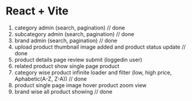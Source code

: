 # React + Vite

1. category admin (search, pagination) // done
2. subcategory admin (search, pagination) // done
3. brand admin (search, pagination) // done
4. upload product thumbnail image added and product status update // done
5. product details page review submit (loggedin user)
6. related product show single page product
7. category wise product infinite loader and filter (low, high price, Aphabetic(A-Z, Z-A)) // done
8. product single page image hover product zoom view
9. brand wise all product showing // done

